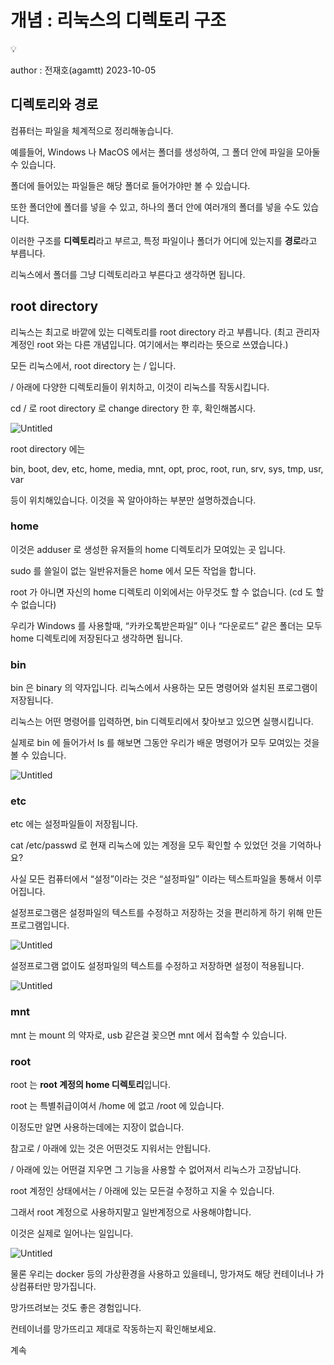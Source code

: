 # 개념 : 리눅스의 디렉토리 구조

<aside>
💡

author : 전재호(agamtt) 2023-10-05

</aside>

## 디렉토리와 경로

컴퓨터는 파일을 체계적으로 정리해놓습니다.

예를들어, Windows 나 MacOS 에서는 폴더를 생성하여, 그 폴더 안에 파일을 모아둘 수 있습니다.

폴더에 들어있는 파일들은 해당 폴더로 들어가야만 볼 수 있습니다.

또한 폴더안에 폴더를 넣을 수 있고, 하나의 폴더 안에 여러개의 폴더를 넣을 수도 있습니다.

이러한 구조를 **디렉토리**라고 부르고, 특정 파일이나 폴더가 어디에 있는지를 **경로**라고 부릅니다.

리눅스에서 폴더를 그냥 디렉토리라고 부른다고 생각하면 됩니다.

## root directory

리눅스는 최고로 바깥에 있는 디렉토리를 root directory 라고 부릅니다. (최고 관리자 계정인 root 와는 다른 개념입니다. 여기에서는 뿌리라는 뜻으로 쓰였습니다.)

모든 리눅스에서, root directory 는 / 입니다.

/ 아래에 다양한 디렉토리들이 위치하고, 이것이 리눅스를 작동시킵니다.

cd / 로 root directory 로 change directory 한 후, 확인해봅시다.

![Untitled](Untitled%2040.png)

root directory 에는

bin, boot, dev, etc, home, media, mnt, opt, proc, root, run, srv, sys, tmp, usr, var

등이 위치해있습니다. 이것을 꼭 알아야하는 부분만 설명하겠습니다.

### home

이것은 adduser 로 생성한 유저들의 home 디렉토리가 모여있는 곳 입니다.

sudo 를 쓸일이 없는 일반유저들은 home 에서 모든 작업을 합니다.

root 가 아니면 자신의 home 디렉토리 이외에서는 아무것도 할 수 없습니다. (cd 도 할 수 없습니다)

우리가 Windows 를 사용할때, “카카오톡받은파일” 이나 “다운로드” 같은 폴더는 모두 home 디렉토리에 저장된다고 생각하면 됩니다.

### bin

bin 은 binary 의 약자입니다. 리눅스에서 사용하는 모든 명령어와 설치된 프로그램이 저장됩니다.

리눅스는 어떤 명령어를 입력하면, bin 디렉토리에서 찾아보고 있으면 실행시킵니다.

실제로 bin 에 들어가서 ls 를 해보면 그동안 우리가 배운 명령어가 모두 모여있는 것을 볼 수 있습니다.

![Untitled](Untitled%2041.png)

### etc

etc 에는 설정파일들이 저장됩니다.

cat /etc/passwd 로 현재 리눅스에 있는 계정을 모두 확인할 수 있었던 것을 기억하나요?

사실 모든 컴퓨터에서 “설정”이라는 것은 “설정파일” 이라는 텍스트파일을 통해서 이루어집니다.

설정프로그램은 설정파일의 텍스트를 수정하고 저장하는 것을 편리하게 하기 위해 만든 프로그램입니다.

![Untitled](Untitled%2042.png)

설정프로그램 없이도 설정파일의 텍스트를 수정하고 저장하면 설정이 적용됩니다.

![Untitled](Untitled%2043.png)

### mnt

mnt 는 mount 의 약자로, usb 같은걸 꽂으면 mnt 에서 접속할 수 있습니다.

### root

root 는 **root 계정의 home 디렉토리**입니다.

root 는 특별취급이여서 /home 에 없고 /root 에 있습니다.

이정도만 알면 사용하는데에는 지장이 없습니다.

참고로 / 아래에 있는 것은 어떤것도 지워서는 안됩니다.

/ 아래에 있는 어떤걸 지우면 그 기능을 사용할 수 없어져서 리눅스가 고장납니다.

root 계정인 상태에서는 / 아래에 있는 모든걸 수정하고 지울 수 있습니다.

그래서 root 계정으로 사용하지말고 일반계정으로 사용해야합니다.

이것은 실제로 일어나는 일입니다.

![Untitled](Untitled%2044.png)

물론 우리는 docker 등의 가상환경을 사용하고 있을테니, 망가져도 해당 컨테이너나 가상컴퓨터만 망가집니다.

망가뜨려보는 것도 좋은 경험입니다.

컨테이너를 망가뜨리고 제대로 작동하는지 확인해보세요.

계속